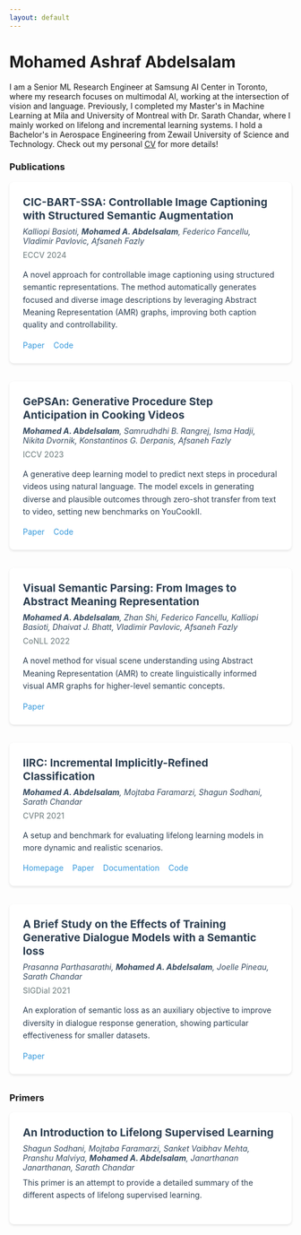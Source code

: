 ```yaml
---
layout: default
---
```

<style>
  .publications {
    max-width: 800px;
    margin: 0 auto;
  }
  
  .publication-item {
    margin-bottom: 2rem;
    padding: 1.5rem;
    border-radius: 8px;
    background: #ffffff;
    box-shadow: 0 2px 4px rgba(0,0,0,0.1);
  }
  
  .pub-title {
    font-size: 1.2rem;
    font-weight: bold;
    color: #2c3e50;
    margin-bottom: 0.5rem;
  }
  
  .pub-title a {
    color: inherit;
    text-decoration: none;
  }
  
  .pub-title a:hover {
    color: #3498db;
  }
  
  .pub-authors {
    font-style: italic;
    margin-bottom: 0.5rem;
    color: #34495e;
  }
  
  .pub-venue {
    font-weight: 500;
    color: #7f8c8d;
    margin-bottom: 1rem;
  }
  
  .pub-abstract {
    color: #2c3e50;
    line-height: 1.6;
    margin-bottom: 1rem;
  }
  
  .pub-links {
    display: flex;
    gap: 1rem;
  }
  
  .pub-links a {
    color: #3498db;
    text-decoration: none;
  }
  
  .pub-links a:hover {
    text-decoration: underline;
  }
</style>

# Mohamed Ashraf Abdelsalam
I am a Senior ML Research Engineer at Samsung AI Center in Toronto, where my research focuses on multimodal AI, working at the intersection of vision and language. Previously, I completed my Master's in Machine Learning at Mila and University of Montreal with Dr. Sarath Chandar, where I mainly worked on lifelong and incremental learning systems. I hold a Bachelor's in Aerospace Engineering from Zewail University of Science and Technology. Check out my personal <a href="/CV.pdf">CV</a> for more details!

### Publications
<div class="publications">
  <div class="publication-item">
    <div class="pub-title">
      <a href="https://arxiv.org/abs/2407.11393">CIC-BART-SSA: Controllable Image Captioning with Structured Semantic Augmentation</a>
    </div>
    <div class="pub-authors">
     Kalliopi Basioti, <b>Mohamed A. Abdelsalam</b>, Federico Fancellu, Vladimir Pavlovic, Afsaneh Fazly
    </div>
    <div class="pub-venue">ECCV 2024</div>
    <div class="pub-abstract">
      A novel approach for controllable image captioning using structured semantic representations. The method automatically generates focused and diverse image descriptions by leveraging Abstract Meaning Representation (AMR) graphs, improving both caption quality and controllability.
    </div>
    <div class="pub-links">
      <a href="https://arxiv.org/abs/2407.11393">Paper</a>
     <a href="https://github.com/SamsungLabs/CIC-BART-SSA">Code</a>
    </div>
  </div>
 
  <div class="publication-item">
    <div class="pub-title">
      <a href="https://arxiv.org/abs/2310.08312">GePSAn: Generative Procedure Step Anticipation in Cooking Videos</a>
    </div>
    <div class="pub-authors">
      <b>Mohamed A. Abdelsalam</b>, Samrudhdhi B. Rangrej, Isma Hadji, Nikita Dvornik, Konstantinos G. Derpanis, Afsaneh Fazly
    </div>
    <div class="pub-venue">ICCV 2023</div>
    <div class="pub-abstract">
      A generative deep learning model to predict next steps in procedural videos using natural language. The model excels in generating diverse and plausible outcomes through zero-shot transfer from text to video, setting new benchmarks on YouCookII.
    </div>
    <div class="pub-links">
      <a href="https://arxiv.org/abs/2310.08312">Paper</a>
     <a href="https://github.com/SamsungLabs/GePSAN">Code</a>
    </div>
  </div>

  <div class="publication-item">
    <div class="pub-title">
      <a href="https://arxiv.org/abs/2210.14862">Visual Semantic Parsing: From Images to Abstract Meaning Representation</a>
    </div>
    <div class="pub-authors">
      <b>Mohamed A. Abdelsalam</b>, Zhan Shi, Federico Fancellu, Kalliopi Basioti, Dhaivat J. Bhatt, Vladimir Pavlovic, Afsaneh Fazly
    </div>
    <div class="pub-venue">CoNLL 2022</div>
    <div class="pub-abstract">
      A novel method for visual scene understanding using Abstract Meaning Representation (AMR) to create linguistically informed visual AMR graphs for higher-level semantic concepts.
    </div>
    <div class="pub-links">
      <a href="https://arxiv.org/abs/2210.14862">Paper</a>
    </div>
  </div>

  <div class="publication-item">
    <div class="pub-title">
      <a href="https://chandar-lab.github.io/IIRC/">IIRC: Incremental Implicitly-Refined Classification</a>
    </div>
    <div class="pub-authors">
      <b>Mohamed A. Abdelsalam</b>, Mojtaba Faramarzi, Shagun Sodhani, Sarath Chandar
    </div>
    <div class="pub-venue">CVPR 2021</div>
    <div class="pub-abstract">
      A setup and benchmark for evaluating lifelong learning models in more dynamic and realistic scenarios.
    </div>
    <div class="pub-links">
      <a href="https://chandar-lab.github.io/IIRC/">Homepage</a>
      <a href="https://arxiv.org/abs/2012.12477">Paper</a>
      <a href="https://iirc.readthedocs.io/en/latest/">Documentation</a>
      <a href="https://github.com/chandar-lab/IIRC/">Code</a>
    </div>
  </div>

  <div class="publication-item">
    <div class="pub-title">
      <a href="https://arxiv.org/abs/2106.10619">A Brief Study on the Effects of Training Generative Dialogue Models with a Semantic loss</a>
    </div>
    <div class="pub-authors">
      Prasanna Parthasarathi, <b>Mohamed A. Abdelsalam</b>, Joelle Pineau, Sarath Chandar
    </div>
    <div class="pub-venue">SIGDial 2021</div>
    <div class="pub-abstract">
      An exploration of semantic loss as an auxiliary objective to improve diversity in dialogue response generation, showing particular effectiveness for smaller datasets.
    </div>
    <div class="pub-links">
      <a href="https://arxiv.org/abs/2106.10619">Paper</a>
    </div>
  </div>
</div>

     
### Primers
<div class="publications">
  <div class="publication-item">
    <div class="pub-title">
      <a href="https://arxiv.org/pdf/2207.04354.pdf">An Introduction to Lifelong Supervised Learning</a>
    </div>
    <div class="pub-authors">
     Shagun Sodhani, Mojtaba Faramarzi, Sanket Vaibhav Mehta, Pranshu Malviya, <b>Mohamed A. Abdelsalam</b>, Janarthanan Janarthanan, Sarath Chandar
    </div>
    <div class="pub-abstract">
      This primer is an attempt to provide a detailed summary of the different aspects of lifelong supervised learning.
    </div>
  </div>
</div>
